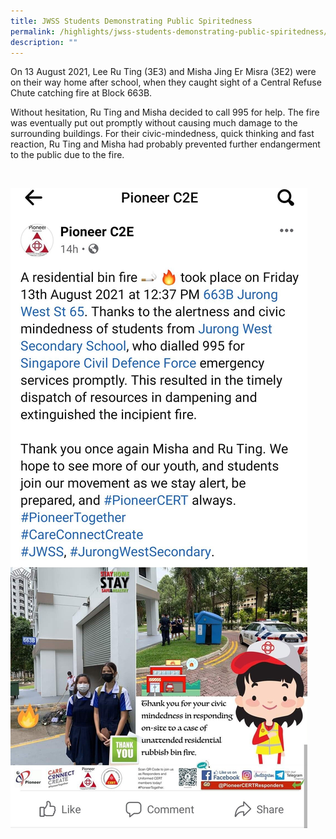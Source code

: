 ```yaml
---
title: JWSS Students Demonstrating Public Spiritedness
permalink: /highlights/jwss-students-demonstrating-public-spiritedness/
description: ""
---
```


<p>On 13 August 2021, Lee Ru Ting (3E3) and Misha Jing Er Misra (3E2) were on their way home after school, when they caught sight of a Central Refuse Chute catching fire at Block 663B.</p>
  
<p>Without hesitation, Ru Ting and Misha decided to call 995 for help. The fire was eventually put out promptly without causing much damage to the surrounding buildings. For their civic-mindedness, quick thinking and fast reaction, Ru Ting and Misha had probably prevented further endangerment to the public due to the fire.</p>   
  
  
![PioneerC2Efbpost.jpg](/images/PioneerC2Efbpost.jpg)